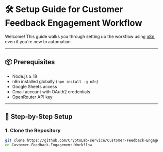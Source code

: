 # 🛠️ Setup Guide for Customer Feedback Engagement Workflow

Welcome! This guide walks you through setting up the workflow using [n8n](https://n8n.io), even if you're new to automation.

---

## 📦 Prerequisites

- Node.js ≥ 18
- n8n installed globally (`npm install -g n8n`)
- Google Sheets access
- Gmail account with OAuth2 credentials
- OpenRouter API key

---

## 🚀 Step-by-Step Setup

### 1. Clone the Repository

```bash
git clone https://github.com/CryptoLab-service/Customer-Feedback-Engagement-Workflow.git
cd Customer-Feedback-Engagement-Workflow
